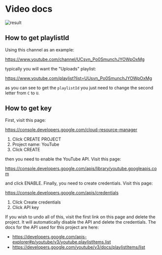 Video docs
==========

![result][1]

How to get playlistId
---------------------

Using this channel as an example:

https://www.youtube.com/channel/UCsvn_Po0SmunchJYOWpOxMg

typically you will want the "Uploads" playlist:

https://www.youtube.com/playlist?list=UUsvn_Po0SmunchJYOWpOxMg

as you can see to get the `playlistId` you just need to change the second
letter from `C` to `U`.

How to get key
--------------

First, visit this page:

https://console.developers.google.com/cloud-resource-manager

1. Click CREATE PROJECT
2. Project name: YouTube
3. Click CREATE

then you need to enable the YouTube API. Visit this page:

https://console.developers.google.com/apis/library/youtube.googleapis.com

and click ENABLE. Finally, you need to create credentials. Visit this page:

https://console.developers.google.com/apis/credentials

1. Click Create credentials
2. Click API key

If you wish to undo all of this, visit the first link on this page and delete
the project. It will automatically disable the API and delete the credentials.
The docs for the API used for this project are here:

- https://developers.google.com/apis-explorer#p/youtube/v3/youtube.playlistItems.list
- https://developers.google.com/youtube/v3/docs/playlistItems/list

[1]:https://user-images.githubusercontent.com/926619/54879879-7d48ae00-4e0c-11e9-9b71-92592a1b2c33.jpg
